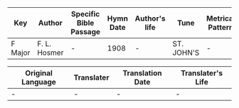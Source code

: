 Key | Author   | Specific Bible Passage     |Hymn Date |Author's life |Tune |Metrical Pattern   |Composer/Source
-- | --------- | ---------------------------|----------|--------------|-----|-------------------|-------------  
F Major |F. L. Hosmer  |- |1908 |- |ST. JOHN'S |- |James Turle

Original Language | Translater | Translation Date   | Translater's Life  
----------------- | --------- | --------------------|-------------     
\- |- |- |-
